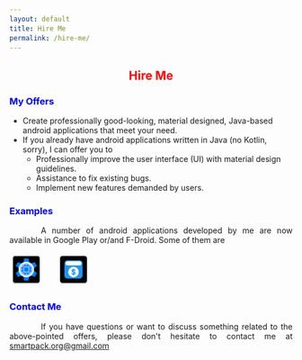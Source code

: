 ```yaml
---
layout: default
title: Hire Me
permalink: /hire-me/
---
```


<style>
    tab1 { padding-left: 4em; }
</style>

<h2 style="color: red; text-align: center">Hire Me</h2>

<h3 style="color: blue">My Offers</h3>

* Create professionally good-looking, material designed, Java-based android applications that meet your need.
* If you already have android applications written in Java (no Kotlin, sorry), I can offer you to
  * Professionally improve the user interface (UI) with material design guidelines.
  * Assistance to fix existing bugs.
  * Implement new features demanded by users.
  
<h3 style="color: blue">Examples</h3>

<p style="text-align: justify;"><tab1>A number of android applications developed by me are now available in Google Play or/and F-Droid. Some of them are</tab1></p>

<p><a href="https://play.google.com/store/apps/details?id=com.smartpack.kernelmanager.release" target="_blank"><img src="https://github.com/SmartPack/SmartPack-Kernel-Manager/blob/master/app/src/main/ic_launcher-web.png?raw=true" alt="" height="60" /></a> <a href="https://play.google.com/store/apps/details?id=com.smartpack.packagemanager" target="_blank"><img src="https://github.com/SmartPack/PackageManager/blob/master/app/src/main/ic_launcher-web.png?raw=true" alt="" height="60" /></a> <a href="https://f-droid.org/packages/com.sunilpaulmathew.debloater" target="_blank"><img src="https://github.com/sunilpaulmathew/De-Bloater/blob/master/app/src/main/res/mipmap-xxxhdpi/ic_launcher.png?raw=true" alt="" height="60" /></a> <a href="https://play.google.com/store/apps/details?id=com.smartpack.kernelprofiler" target="_blank"><img src="https://github.com/SmartPack/KernelProfiler/blob/master/app/src/main/res/mipmap-xxxhdpi/ic_launcher.png?raw=true" alt="" height="60" /></a> <a href="https://play.google.com/store/apps/details?id=com.smartpack.busyboxinstaller" target="_blank"><img src="https://github.com/SmartPack/BusyBox-Installer/blob/master/app/src/main/res/mipmap-xxxhdpi/ic_launcher.png?raw=true" alt="" height="60" /></a> <a href="https://play.google.com/store/apps/details?id=com.sunilpaulmathew.translator" target="_blank"><img src="https://github.com/sunilpaulmathew/Translator/blob/master/app/src/main/res/mipmap-xxxhdpi/ic_launcher.png?raw=true" alt="" height="60" /></a> <a href="https://play.google.com/store/apps/details?id=com.smartpack.donate" target="_blank"><img src="https://github.com/SmartPack/SmartPack.github.io/blob/master/asset/pic009.png?raw=true" alt="" height="60" /></a></p>

<h3 style="color: blue">Contact Me</h3>

<p style="text-align: justify;"><tab1>If you have questions or want to discuss something related to the above-pointed offers, please don't hesitate to contact me at <a href="mailto:smartpack.org@gmail.com">smartpack.org@gmail.com</a></tab1></p>
